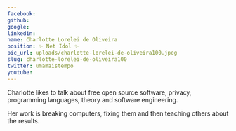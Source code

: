 ```yaml
---
facebook: 
github: 
google: 
linkedin: 
name: Charlotte Lorelei de Oliveira
position: ✨ Net Idol ✨
pic_url: uploads/charlotte-lorelei-de-oliveira100.jpeg
slug: charlotte-lorelei-de-oliveira100
twitter: umamaistempo
youtube: 
---
```

<p>Charlotte likes to talk about free open source software, privacy, programming languages, theory and software engineering.</p>

<p>Her work is breaking computers,&nbsp;fixing them and then teaching others about the results.</p>
